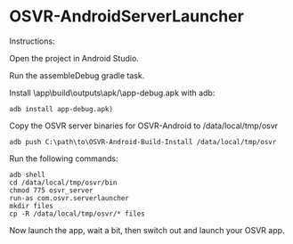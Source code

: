 # OSVR-AndroidServerLauncher

Instructions:

Open the project in Android Studio.

Run the assembleDebug gradle task.

Install \app\build\outputs\apk/\app-debug.apk with adb:
```
adb install app-debug.apk)
```

Copy the OSVR server binaries for OSVR-Android to /data/local/tmp/osvr
```
adb push C:\path\to\OSVR-Android-Build-Install /data/local/tmp/osvr
```

Run the following commands:
```
adb shell
cd /data/local/tmp/osvr/bin
chmod 775 osvr_server
run-as com.osvr.serverlauncher
mkdir files
cp -R /data/local/tmp/osvr/* files
```

Now launch the app, wait a bit, then switch out and launch your OSVR app.
